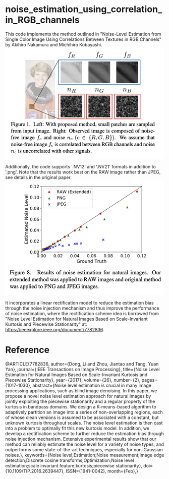 # noise_estimation_using_correlation_in_RGB_channels

This code implements the method outlined in "Noise-Level Estimation from Single Color Image Using Correlations Between Textures in RGB Channels" by Akihiro Nakamura and Michihiro Kobayashi.
![alt text](https://github.com/yanqiaow9893/noise_estimation_using_correlation_in_RGB_channels/blob/3c0f43faedc6fabd22e886668ccb9d4640c3f2e6/idea.png)

Additionally, the code supports '.NV12' and '.NV21' formats in addition to '.png'. Note that the results work best on the RAW image rather than JPEG, see details in the original paper.
![alt text](https://github.com/yanqiaow9893/noise_estimation_using_correlation_in_RGB_channels/blob/a43555701b517e7ccaab38c04617cdd0cd50cd9e/result.png)

It incorporates a linear rectification model to reduce the estimation bias through the noise injection mechanism and thus improve the performance of noise estimation, where the rectification scheme idea is borrowed from "Noise Level Estimation for Natural Images Based on Scale-Invariant Kurtosis and Piecewise Stationarity" at: https://ieeexplore.ieee.org/document/7782836. 

# Reference
@ARTICLE{7782836,
  author={Dong, Li and Zhou, Jiantao and Tang, Yuan Yan},
  journal={IEEE Transactions on Image Processing}, 
  title={Noise Level Estimation for Natural Images Based on Scale-Invariant Kurtosis and Piecewise Stationarity}, 
  year={2017},
  volume={26},
  number={2},
  pages={1017-1030},
  abstract={Noise level estimation is crucial in many image processing applications, such as blind image denoising. In this paper, we propose a novel noise level estimation approach for natural images by jointly exploiting the piecewise stationarity and a regular property of the kurtosis in bandpass domains. We design a K-means-based algorithm to adaptively partition an image into a series of non-overlapping regions, each of whose clean versions is assumed to be associated with a constant, but unknown kurtosis throughout scales. The noise level estimation is then cast into a problem to optimally fit this new kurtosis model. In addition, we develop a rectification scheme to further reduce the estimation bias through noise injection mechanism. Extensive experimental results show that our method can reliably estimate the noise level for a variety of noise types, and outperforms some state-of-the-art techniques, especially for non-Gaussian noises.},
  keywords={Noise level;Estimation;Noise measurement;Image edge detection;Discrete cosine transforms;Optimization;Noise level estimation;scale invariant feature;kurtosis;piecewise stationarity},
  doi={10.1109/TIP.2016.2639447},
  ISSN={1941-0042},
  month={Feb},}
